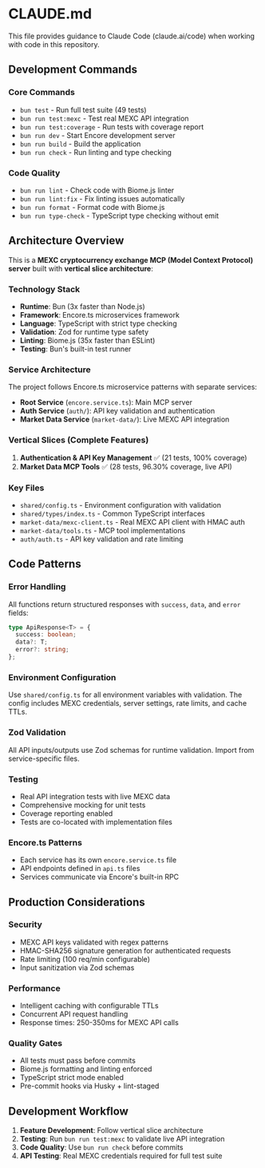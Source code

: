 # CLAUDE.md

This file provides guidance to Claude Code (claude.ai/code) when working with code in this repository.

## Development Commands

### Core Commands
- `bun test` - Run full test suite (49 tests)
- `bun run test:mexc` - Test real MEXC API integration
- `bun run test:coverage` - Run tests with coverage report
- `bun run dev` - Start Encore development server
- `bun run build` - Build the application
- `bun run check` - Run linting and type checking

### Code Quality
- `bun run lint` - Check code with Biome.js linter
- `bun run lint:fix` - Fix linting issues automatically
- `bun run format` - Format code with Biome.js
- `bun run type-check` - TypeScript type checking without emit

## Architecture Overview

This is a **MEXC cryptocurrency exchange MCP (Model Context Protocol) server** built with **vertical slice architecture**:

### Technology Stack
- **Runtime**: Bun (3x faster than Node.js)
- **Framework**: Encore.ts microservices framework
- **Language**: TypeScript with strict type checking
- **Validation**: Zod for runtime type safety
- **Linting**: Biome.js (35x faster than ESLint)
- **Testing**: Bun's built-in test runner

### Service Architecture
The project follows Encore.ts microservice patterns with separate services:
- **Root Service** (`encore.service.ts`): Main MCP server
- **Auth Service** (`auth/`): API key validation and authentication
- **Market Data Service** (`market-data/`): Live MEXC API integration

### Vertical Slices (Complete Features)
1. **Authentication & API Key Management** ✅ (21 tests, 100% coverage)
2. **Market Data MCP Tools** ✅ (28 tests, 96.30% coverage, live API)

### Key Files
- `shared/config.ts` - Environment configuration with validation
- `shared/types/index.ts` - Common TypeScript interfaces
- `market-data/mexc-client.ts` - Real MEXC API client with HMAC auth
- `market-data/tools.ts` - MCP tool implementations
- `auth/auth.ts` - API key validation and rate limiting

## Code Patterns

### Error Handling
All functions return structured responses with `success`, `data`, and `error` fields:
```typescript
type ApiResponse<T> = {
  success: boolean;
  data?: T;
  error?: string;
};
```

### Environment Configuration
Use `shared/config.ts` for all environment variables with validation. The config includes MEXC credentials, server settings, rate limits, and cache TTLs.

### Zod Validation
All API inputs/outputs use Zod schemas for runtime validation. Import from service-specific files.

### Testing
- Real API integration tests with live MEXC data
- Comprehensive mocking for unit tests
- Coverage reporting enabled
- Tests are co-located with implementation files

### Encore.ts Patterns
- Each service has its own `encore.service.ts` file
- API endpoints defined in `api.ts` files
- Services communicate via Encore's built-in RPC

## Production Considerations

### Security
- MEXC API keys validated with regex patterns
- HMAC-SHA256 signature generation for authenticated requests
- Rate limiting (100 req/min configurable)
- Input sanitization via Zod schemas

### Performance
- Intelligent caching with configurable TTLs
- Concurrent API request handling
- Response times: 250-350ms for MEXC API calls

### Quality Gates
- All tests must pass before commits
- Biome.js formatting and linting enforced
- TypeScript strict mode enabled
- Pre-commit hooks via Husky + lint-staged

## Development Workflow

1. **Feature Development**: Follow vertical slice architecture
2. **Testing**: Run `bun run test:mexc` to validate live API integration
3. **Code Quality**: Use `bun run check` before commits
4. **API Testing**: Real MEXC credentials required for full test suite